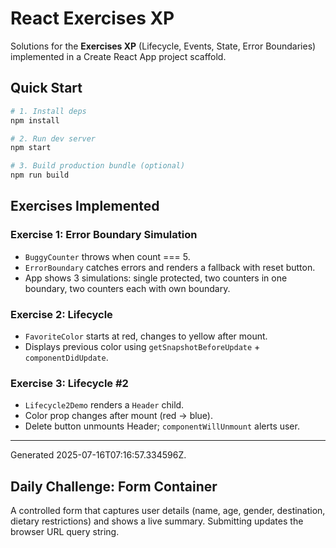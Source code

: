 # React Exercises XP

Solutions for the **Exercises XP** (Lifecycle, Events, State, Error Boundaries) implemented in a Create React App project scaffold.

## Quick Start

```bash
# 1. Install deps
npm install

# 2. Run dev server
npm start

# 3. Build production bundle (optional)
npm run build
```

## Exercises Implemented

### Exercise 1: Error Boundary Simulation
- `BuggyCounter` throws when count === 5.
- `ErrorBoundary` catches errors and renders a fallback with reset button.
- App shows 3 simulations: single protected, two counters in one boundary, two counters each with own boundary.

### Exercise 2: Lifecycle
- `FavoriteColor` starts at red, changes to yellow after mount.
- Displays previous color using `getSnapshotBeforeUpdate` + `componentDidUpdate`.

### Exercise 3: Lifecycle #2
- `Lifecycle2Demo` renders a `Header` child.
- Color prop changes after mount (red -> blue).
- Delete button unmounts Header; `componentWillUnmount` alerts user.

---

Generated 2025-07-16T07:16:57.334596Z.


## Daily Challenge: Form Container
A controlled form that captures user details (name, age, gender, destination, dietary restrictions) and shows a live summary. Submitting updates the browser URL query string.
